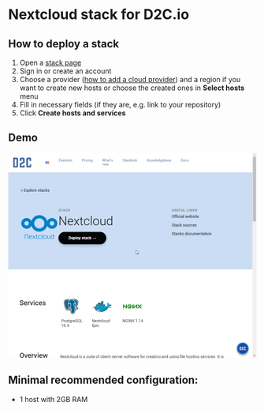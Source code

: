 # Nextcloud stack for D2C.io

## How to deploy a stack

1. Open a [stack page](https://panel.d2c.io/new-stack?url=https://github.com/d2cio/nextcloud-stack/archive/master.zip)
2. Sign in or create an account
3. Choose a provider ([how to add a cloud provider](https://docs.d2c.io/providers/cloud-providers/)) and a region if you want to create new hosts or choose the created ones in **Select hosts** menu
3. Fill in necessary fields (if they are, e.g. link to your repository)
4. Click **Create hosts and services**

## Demo

![How to deploy a stack](https://raw.githubusercontent.com/mastappl/images/master/nextcloud.gif)

## Minimal recommended configuration:

- 1 host with 2GB RAM
